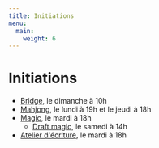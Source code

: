 ```yaml
---
title: Initiations
menu:
  main:
    weight: 6
---
```


# Initiations

  - [Bridge](bridge), le dimanche à 10h
  - [Mahjong](mahjong), le lundi à 19h et le jeudi à 18h
  - [Magic](magic), le mardi à 18h
    - [Draft magic](magic/draft), le samedi à 14h
  - [Atelier d'écriture](atelier-d-ecriture), le mardi à 18h

